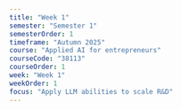 ```yaml
---
title: "Week 1"
semester: "Semester 1"
semesterOrder: 1
timeframe: "Autumn 2025"
course: "Applied AI for entrepreneurs"
courseCode: "38113"
courseOrder: 1
week: "Week 1"
weekOrder: 1
focus: "Apply LLM abilities to scale R&D"
---
```


